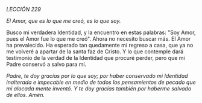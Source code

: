 *LECCIÓN 229*

*El Amor, que es lo que me creó, es lo que soy.*

Busco mi verdadera Identidad, y la encuentro en estas palabras: "Soy Amor, pues el Amor fue lo que me creó". Ahora no necesito buscar más. El Amor ha prevalecido. Ha esperado tan quedamente mi regreso a casa, que ya no me volveré a apartar de la santa faz de Cristo. Y lo que contemple dará testimonio de la verdad de la Identidad que procuré perder, pero que mi Padre conservó a salvo para mí.

_Padre, te doy gracias por lo que soy; por haber conservado mi Identidad inalterada e impecable en medio de todos los pensamientos de pecado que mi alocada mente inventó. Y te doy gracias también por haberme salvado de ellos. Amén._